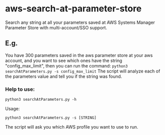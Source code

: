 # aws-search-at-parameter-store
Search any string at all your parameters saved at AWS Systems Manager Parameter Store with multi-account/SSO support.

## E.g.
You have 300 parameters saved in the aws parameter store at your aws account, and you want to see which ones have the string "config_max_limit", then you can run the command: ````python3 searchAtParameters.py -s config_max_limit````
The script will analyze each of the parameters value and tell you if the string was found.

### Help to use:
```
python3 searchAtParameters.py -h
```
Usage:
````
python3 searchAtParameters.py -s [STRING]
````
The script will ask you which AWS profile you want to use to run.